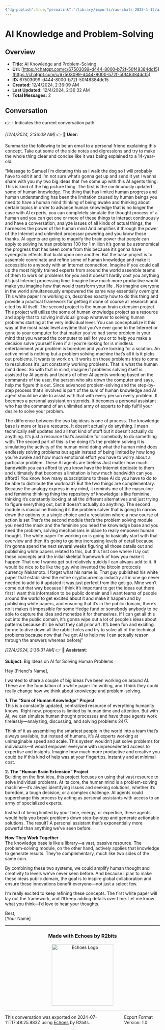 ```yaml
---
{"dg-publish":true,"permalink":"/library/imports/raw-chats-2025-1-12/ai-knowledge-and-problem-solving/"}
---
```


# AI Knowledge and Problem-Solving

## Overview
- **Title:** AI Knowledge and Problem-Solving
- **Url:** [https://chatgpt.com/c/67503099-d444-8000-b72f-50f48384dc15](https://chatgpt.com/c/67503099-d444-8000-b72f-50f48384dc15)
- **ID:** 67503099-d444-8000-b72f-50f48384dc15
- **Created:** 12/4/2024, 2:36:09 AM
- **Last Updated:** 12/4/2024, 2:36:32 AM
- **Total Messages:** 2

## Conversation
👉 - Indicates the current conversation path

<i>[12/4/2024, 2:36:09 AM]</i> 👉 <b>👤 User</b>: 

Summarize the following to be an email to a personal friend explaining this concept. Take out some of the side notes and digressions and try to make the whole thing clear and concise like it was being explained to a 14-year-old.

“Message to Samuel
I’m dictating this as I walk the dog so I will probably have to edit it and I’m not sure what’s gonna get up and send it yet 
I wanna share with you my two big ideas that I’ve come up with this AI agents thing. This is kind of the big picture thing. The first is the continuously updated some of human knowledge. The thing that has limited human progress and human understanding has been the limitation caused by human beings you need to have a human mind thinking of being awake and thinking about certain topics in order to advance human knowledge that is no longer the case with AI experts, you can completely simulate the thought process of a human and you can get one or more of these things to interact continuously and have a conversation, analyze issues of all kinds of actual things, the harnesses the power of the human mind And amplifies it through the power of the Internet and unlimited processor powering and you know those thanks. AI agents are going to magnify the brain power that people can apply to solving human problems 100 for 1 million it’s gonna be astronomical the progress that has been come from this because it’s gonna have synergistic effects that build upon one another. But the base project is to assemble coordinate and refine some of human knowledge and make it accessible to anybody with an Internet connection. Imagine if you could call up the most highly trained experts from around the world assemble teams of them to work on problems for you and it doesn’t hardly cost you anything it’s just Internet processing time.
Imagine how much more productive would make you imagine how that would transform your life . No imagine everyone in the world simultaneously empowered the same way essentially overnight. This white paper I’m working on, describes exactly how to do this thing and provide a practical framework for getting it done of course all research and cited by AI itself. 
The second project is the human brain extension project. This project will utilize the some of human knowledge project as a resource and apply that to solving individual group whatever to solving human problems starting at the very individual level. You can conceptualize it this way at the most basic level anytime that you’ve ever gone to the Internet or gone to your computer for that matter you’ve had some problem in your mind that you wanted the computer to sell for you or to help you make a decision solve yourself Even if all you’re looking for is mindless entertainment your problem is boredom and you’re looking for a solution. An active mind is nothing but a problem solving machine that’s all it is it picks out problems. It wants to work on. It works on those problems tries to come to resolutions it’s just constantly working problems. That is what the human mind does. So with that in mind, imagine if problems solving itself is assisted by AI agents and teams of other AI agents working based on the commands of the user, the person who sits down the computer and says, help me figure this out. Since advanced problem-solving and the step-by-step process that’s involved is part of the sum of human knowledge and AI agent should be able to assist with that with every person every problem. It becomes a personal assistant on steroids. It becomes a personal assistant who has the command of an unlimited army of experts to help fulfill your desire to solve your problem. 

The difference between the two big ideas is one of process. The knowledge base is more or less a resource. It doesn’t actually do anything. I mean technically self updates and all that kind of stuff but it doesn’t actually do anything. It’s just a resource that’s available for somebody to do something with. The second part of this is the doing it’s the problem solving it is simulating the activity of the human mind doing what the human mind does endlessly solving problems but again instead of being limited by how long you’re awake and how much emotional effort you have to worry about a particular problem. These AI agents are tireless Just matter how much bandwidth you can afford to you know have the Internet dedicate to them and ultimately that becomes a limitation is how much bandwidth can you afford? You know how many subscriptions to these AI do you have to do to be able to distribute the workload? But the two things are complementary. Because the analogy express in my mind, it reminds me of the masculine and feminine thinking thing the repository of knowledge is like feminine, thinking it’s constantly looking at all the different alternatives and just trying to figure everything out, but it doesn’t actually do anything. The second module is masculine thinking it’s the problem solver that is going to narrow down the options to a single choice and a resolution where a new course of action is set That’s the second module that’s the problem solving module you need the mask and the feminine you need the knowledge base and you need the problem, solving mechanisms in place to really empower human thought.
The white paper I’m working on is going to basically start with that overview and then it’s going to go into increasing levels of detail because I’m gonna spend the next several weeks figuring all those details out and publishing white papers related to this, but this first one where I lay out these concepts and the initial skeletal framework of how you make it happen That one I wanna get out relatively quickly I can always add to it. It would be nice to be like the guy who invented the bitcoin protocols currency Nakamoto. I forget what his name is. That guy published his white paper that established the entire cryptocurrency industry all in one go never needed to add to it updated it was just perfect from the get-go. Mine won’t come out that way because I think it’s important to get the ideas out there first I want this information to be public domain and I want teams of people around the world to get excited about it and make it happen and by publishing white papers, and ensuring that it’s in the public domain, there’s no it makes it impossible for some Hedge fund or somebody anybody to be able to capture the idea and monetize it for themselves. If I can get all this out into the public domain, it’s gonna wipe out a lot of people‘s ideas about patterns because it’ll be what they call prior art. 
It’s been fun and exciting for me to dive down all the rabbit holes and try to solve all of the technical problems because now that I’ve got AI to help me I can actually reason through the answers whereas beforej”<br>

<i>[12/4/2024, 2:36:31 AM]</i> 👉 <b>🤖 Assistant</b>: 

**Subject:** Big Ideas on AI for Solving Human Problems  

Hey [Friend's Name],  

I wanted to share a couple of big ideas I’ve been working on around AI. These are the foundation of a white paper I’m writing, and I think they could really change how we think about knowledge and problem-solving.  

**1. The "Sum of Human Knowledge" Project**  
This is a constantly updated, centralized resource of everything humanity knows. Right now, progress is limited by human time and attention. But with AI, we can simulate human thought processes and have these agents work tirelessly—analyzing, discussing, and solving problems 24/7.  

Think of it as assembling the smartest people in the world into a team that’s always available, but instead of humans, it’s AI experts working at unimaginable speed and scale. This system wouldn’t just solve problems for individuals—it would empower everyone with unprecedented access to expertise and insights. Imagine how much more productive and creative you could be if this kind of help was at your fingertips, instantly and at minimal cost.  

**2. The "Human Brain Extension" Project**  
Building on the first idea, this project focuses on using that vast resource to solve individual problems. At its core, the human mind is a problem-solving machine—it’s always identifying issues and seeking solutions, whether it’s boredom, a tough decision, or a complex challenge. AI agents could supercharge this process by acting as personal assistants with access to an army of specialized experts.  

Instead of being limited by your time, energy, or expertise, these agents would help you break problems down step-by-step and generate actionable solutions. The result? A personal assistant that’s exponentially more powerful than anything we’ve seen before.  

**How They Work Together**  
The knowledge base is like a library—a vast, passive resource. The problem-solving module, on the other hand, actively applies that knowledge to generate results. They’re complementary, much like two sides of the same coin.  

By combining these two systems, we could amplify human thought and creativity to levels we’ve never seen before. And because I plan to make these ideas public domain, the goal is to inspire global collaboration and ensure these innovations benefit everyone—not just a select few.  

I’m really excited to keep refining these concepts. The first white paper will lay out the framework, and I’ll keep adding details over time. Let me know what you think—I’d love to hear your thoughts.  

Best,  
[Your Name] <br>

---

<div align="center">

### Made with Echoes by R2bits

<a href="https://echoes.r2bits.com">
  <img src="https://images.squarespace-cdn.com/content/v1/6493af4741c13939d335f0b8/18b27467-2da2-43b7-8d44-234bccf4f462/MINI_ECHOES_LOGO_NORMAL_WHITE_TEXT_SMALL-05-14+%281%29.png?format=300w" alt="Echoes Logo" width="200"/>
</a>

</div>

---

<div style="display: flex; justify-content: space-between;">
  <span>This conversation was exported on 2024-07-11T17:48:25.983Z using <a href="https://echoes.r2bits.com">Echoes</a> by R2bits.</span>
  <span>Export Format Version: 1.0</span>
</div>
